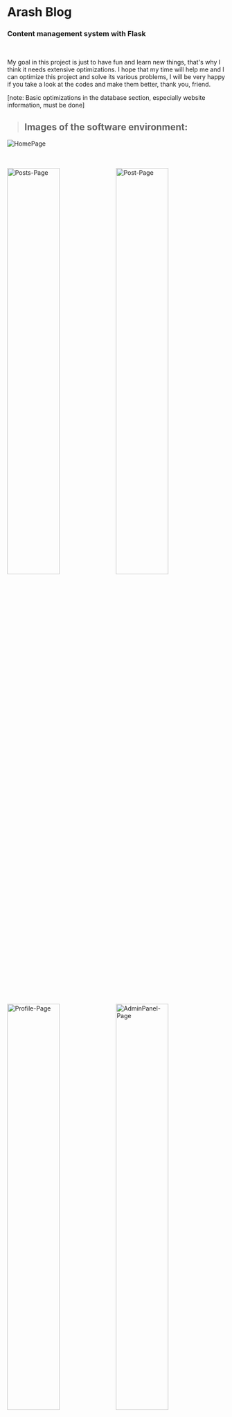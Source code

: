 # Arash Blog

### Content management system with Flask

</br>

My goal in this project is just to have fun and learn new things, that's why I think it needs extensive optimizations.
I hope that my time will help me and I can optimize this project and solve its various problems, I will be very happy if you take a look at the codes and make them better, thank you, friend.


[note: Basic optimizations in the database section, especially website information, must be done]


> ## Images of the software environment:


![HomePage](https://github.com/alireza01100011/Arash-Blog/assets/95130614/b3e4bab0-4ba7-463f-bca7-700ff16b349e)

</br></br>
<img alt="Posts-Page" src="https://github.com/alireza01100011/Arash-Blog/assets/95130614/b7151e18-dd61-43f0-b9fe-c475b89d163d" width="49%"></img>
<img alt="Post-Page" src="https://github.com/alireza01100011/Arash-Blog/assets/95130614/cb34b4fd-5dd9-4c8f-978b-d450369c5c58" width="49%"></img>
</br></br>
<img alt="Profile-Page" src="https://github.com/alireza01100011/Arash-Blog/assets/95130614/39e039bf-86d9-4d07-a1b8-06e178c39601" width="49%"></img>
<img alt="AdminPanel-Page" src="https://github.com/alireza01100011/Arash-Blog/assets/95130614/44120b9a-8457-4454-b84e-675a41135157" width="49%"></img>
</br></br>

<img  src="https://github.com/alireza01100011/Arash-Blog/assets/95130614/bc834d57-d1f2-4ed1-9b64-0e37e10e0f04" width="100%"></img>
</br></br>

## Description and purpose of this project

</br>

```
English :

This project is a blog with common features and obvious and hidden weaknesses!

The goal of this project is to create a medium-sized project with Flask, and at this stage, without security developments,
 it is not ready to be used in a high-risk production environment.
(Here I mean high-risk areas where hackers are constantly trying to hack your service)

But yes, it can be used for normal environments!

I am trying to create a regular update cycle to continuously make the code better and safer!

I would be happy if you look at the codes and help me! thanks a lot


Persian:

این پروژه یک وبلاگ با امکانات رایج و نقطه ضعف هایی اشکار و پنهان است !

هدف این پروژه پیدا سازی یک پروزه متوسط با فلسک بوده و در این مرحله بدون توسعه هایی امنیتی آمادگی استفاده در محیط پروداکشن پر خطر رو را نداره 
(در اینجا منظور من از پر خطر حوضه هایی است که هکر ها مدام قصد هک کردن سرویس شما رو دارن )

اما برای محیط های معمولی بله میشه استفاده کرد !

من دارم سیع میکنم یک سیکل اپدیت منظم ایجاد کنم تا به صورت مستمر کدهارو بهتر و امن تر کنم !

خوشحال میشم شما هم به کدها نگاهی کنید و به من کمک کنید! خیلی ممنونم 

```

</br></br>

## Technical

</br>

### Technologies used in this WebApplication (docker-compose) : 
  * <a href="https://python.org/" title="Python 3.10">Python 3.10</a>
  * <a href="https://flask.palletsprojects.com/en/3.0.x/" title="Flask">Flask</a>
  * <a href="https://www.sqlalchemy.org/" title="SQLalchemy">SQLalchemy</a> -- <a href="https://flask-sqlalchemy.palletsprojects.com/en/3.1.x/" title="flask-SQLalchemy">flask-SQLalchemy</a>
  * <a href="https://MySQL.com/" title="MySQL">MySQL</a>
  * <a href="https://nginx.com/" title="Nginx">Nginx</a>
  * <a href="https://redis.io/" title="Redis">Redis</a>
  * <a href="https://gunicorn.org/" title="Gunicorn">Gunicorn</a>

</br></br>

### Database Models

</br>

```
Note : 
  ORM (flask-sqlalchemy) is used to communicate with the database.
  In the version (0.9), I adapted the codes related to the database with MySQL,
    before that I used to develop the project with SQLlite.

I tried my best to use the relationships in the database optimally, but I believe there are better solutions!
I would be happy if you have any comments...



```

</br></br>

> ### Tables (SITE, INDEXPAGE)

</br>

```
Tables (SITE) and (INDEXPAGE) are used for website settings. I know this method is like a joke,
 but I will soon replace it with another method and these tables will be deleted!
```

</br>
<img alt="Databse-SettingSite" title="Databse-SettingSite" src="https://github.com/alireza01100011/Arash-Blog/assets/95130614/d4114cad-8a6e-4c89-a32f-c7fb810b5f86" width="50%" />

</br>

> ### Tables (The rest of the tables)


```
The rest of the tables are essential tables

File address: './Docts/DataBaseModel.drawio'
```
</br>
<img alt="Databse" title="Databse" src="https://github.com/alireza01100011/Arash-Blog/assets/95130614/4c8427d5-8aae-48be-b3cf-a4f9cd21567f" width="100%" />
</br>


> ### Simple execution model in Docker


```
In this image, I tried to simplify the Docker Compose file for modern development.

It is quite obvious that you can create a more complex structure with multiple instances of a container and
 make the application scalable, as I have tried to make this possible.

An example of my effort:
 creating a common space for storing application files (user and media profiles) see all examples and web server (nginx)
   "because these files are handled by nginx to optimize traffic"

File address: './Docts/SimpleDocker.drawio'
```
</br>
<img alt="Dacker" title="Dacker" src="https://github.com/alireza01100011/Arash-Blog/assets/95130614/9518b90c-4ead-4880-8b69-1a3d5711b0f3" width="100%" />
</br></br>

## Use and setup


> ### Common steps :
 + Download the latest version of the software <a href="https://github.com/alireza01100011/Arash-Blog/releases/" title="">Click here</a>
 + CD To Directory, './Application'
 + Copy .env.example to .env
 + Configure the .env file
   + "Almost all settings are in this file"

</br>

> ### Docker-Compose (recommendation):
 `note : The engineering settings in Docker Compose are in this direction : ./Application/Docker/nginx.conf.template`
 + $`docker-compose up -d`
   
+ Database migration:
   + Creating tables in the database :
   + $ `docker exec {Application_Name} bash -c "python3 manage.py create-db"`
   + Create the first admin user :
   + $ `docker exec {Application_Name} bash -c "python3 manage.py create-admin {FullName} {Email} {PassWord}"`
 
   `note : Application_Name = container-id or ($APP_CONTAINER_NAME in to .env)`

</br>

> ### Without Docker:
 + Start a MySQL
 + Start a Redis
 + Start a Nginx
 + Configure the .env file
   
 + Database migration:
     + Creating tables in the database :
     - $`python3 manage.py create-db`
     + Create the first admin user :
     - $`python3 manage.py create-admin {FullName} {Email} {PassWord}`
 
 + Run the project with (<a href="https://gunicorn.org/" title="">gunicorn</a>).
     + $`gunicorn -b '{IP}:{PORT}' app:app `
 
 + Configure your service nginx : The goal is a reverse proxy to our (gunicorn) and other settings.
 + Restart service Nginx

 </br>

#### ⚠️ My recommendation is to use Docker-Compose to run !

</br>
In the future, the documentation will be more and more detailed ....
